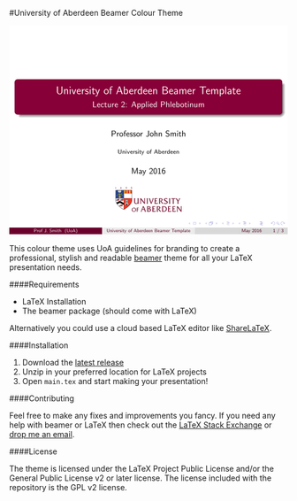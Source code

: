 #University of Aberdeen Beamer Colour Theme

![Screenshot of theme title slide](images/screenshot.png)

This colour theme uses UoA guidelines for branding to create a professional, stylish and readable [beamer](https://en.wikipedia.org/wiki/Beamer_%28LaTeX%29) theme for all your LaTeX presentation needs.

####Requirements

- LaTeX Installation  
- The beamer package (should come with LaTeX)  

Alternatively you could use a cloud based LaTeX editor like [ShareLaTeX](http://sharelatex.com/).

####Installation

1. Download the [latest release](https://github.com/kittsville/UoA-Beamer-Colour-Theme/releases)  
2. Unzip in your preferred location for LaTeX projects
3. Open `main.tex` and start making your presentation!

####Contributing

Feel free to make any fixes and improvements you fancy. If you need any help with beamer or LaTeX then check out the [LaTeX Stack Exchange](http://tex.stackexchange.com/) or [drop me an email](mailto:kittsville@gmail.com).

####License

The theme is licensed under the LaTeX Project Public License and/or the General Public License v2 or later license. The license included with the repository is the GPL v2 license.
